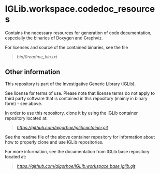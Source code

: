# IGLib.workspace.codedoc_resources

Contains the necessary resources for generation of code documentation, especially the binaries of Doxygen and Graphviz.

For licenses and source of the contained binaries, see the file

> *bin/0readme_bin.txt*

## Other information

This repository is part of the Investigative Generic Library (IGLib).

See license for terms of use. Please note that license terms do not apply to third party software that is contained in this repository (mainly in binary form) - see above.

In order to use this repository, clone it by using the IGLib container repository located at:

> *https://github.com/ajgorhoe/iglibcontainer.git*

See the readme file of the above container repository for information about how to properly clone and use IGLib repositories.

For more information, see the documentation from IGLib base repository located at:

> *https://github.com/ajgorhoe/IGLib.workspace.base.iglib.git*


